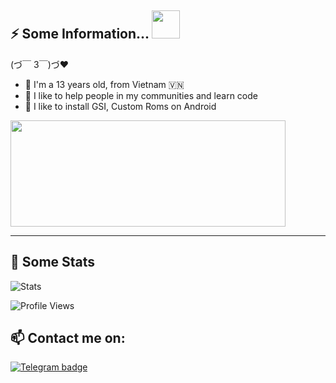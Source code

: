 ## ⚡ Some Information... <img src="https://i.pinimg.com/originals/35/d0/ba/35d0ba9d59207714c5a0a31c28706f96.gif" width="45px">
(づ￣ 3￣)づ❤

- 🐥 I'm a 13 years old, from Vietnam 🇻🇳
- 💬 I like to help people in my communities and learn code
- 🌱 I like to install GSI, Custom Roms on Android

<img src="https://jobs.hybrid-technologies.vn/wp-content/uploads/2020/06/andy-sm.png" width="440" height="170" />

---

## 🔭 Some Stats
![Stats](https://github-readme-stats.vercel.app/api?username=TienDungVN&count_private=true&include_all_commits=true&show_icons=true)

![Profile Views](https://komarev.com/ghpvc/?username=TienDungVN)

## 📫 Contact me on:
[![Telegram badge](https://img.shields.io/badge/Telegram-30302f?style=flat&logo=telegram)](https://t.me/dung0402)



